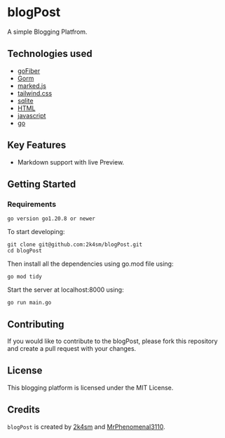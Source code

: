 # blogPost
A simple Blogging Platfrom.

## Technologies used
- [goFiber](https://gofiber.io/)
- [Gorm](https://gorm.io/)
- [marked.js](https://marked.js.org/)
- [tailwind.css](https://tailwindcss.com/)
- [sqlite](https://www.sqlite.org/index.html)
- [HTML](https://developer.mozilla.org/en-US/docs/Web/HTML)
- [javascript](https://developer.mozilla.org/en-US/docs/Web/javascript)
- [go](https://go.dev/)

## Key Features
- Markdown support with live Preview.

## Getting Started
### Requirements
    go version go1.20.8 or newer




To start developing:

    git clone git@github.com:2k4sm/blogPost.git
    cd blogPost

Then install all the dependencies using go.mod file using:

    go mod tidy

Start the server at localhost:8000 using:

    go run main.go



## Contributing

If you would like to contribute to the blogPost, please fork this repository and create a pull request with your changes.

## License

This blogging platform is licensed under the MIT License.

## Credits

`blogPost` is created by [2k4sm](https://github.com/2k4sm) and [MrPhenomenal3110](https://github.com/MrPhenomenal3110).